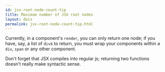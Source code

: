 ```yaml
---
id: jsx-root-node-count-tip
title: Maximum number of JSX root nodes
layout: docs
permalink: jsx-root-node-count-tip.html
---
```


Currently, in a component's `render`, you can only return one node; if you have, say, a list of `div`s to return, you must wrap your components within a `div`, `span` or any other component.

Don't forget that JSX compiles into regular js; returning two functions doesn't really make syntactic sense.
